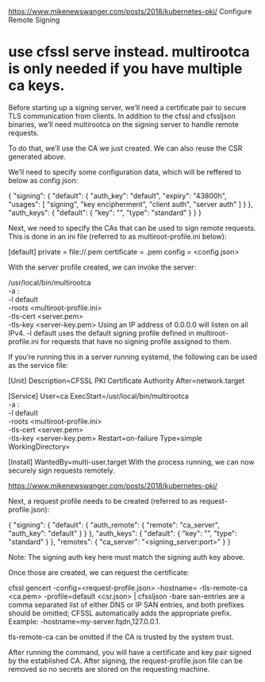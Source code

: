 https://www.mikenewswanger.com/posts/2018/kubernetes-pki/
Configure Remote Signing
# use cfssl serve instead. multirootca is only needed if you have multiple ca keys.

Before starting up a signing server, we’ll need a certificate pair to secure TLS communication from clients. In addition to the cfssl and cfssljson binaries, we’ll need multirootca on the signing server to handle remote requests.

To do that, we’ll use the CA we just created. We can also reuse the CSR generated above.

We’ll need to specify some configuration data, which will be reffered to below as config.json:

{
  "signing": {
    "default": {
      "auth_key": "default",
      "expiry": "43800h",
      "usages": [
         "signing",
         "key encipherment",
         "client auth",
         "server auth"
       ]
     }
  },
  "auth_keys": {
    "default": {
      "key": "<signing-auth-key>",
      "type": "standard"
    }
  }
}

Next, we need to specify the CAs that can be used to sign remote requests. This is done in an ini file (referred to as multiroot-profile.ini below):

[default]
private = file://<ca-key>.pem
certificate = <ca>.pem
config = <config.json>

With the server profile created, we can invoke the server:

/usr/local/bin/multirootca \
            -a <ip>:<port> \
            -l default \
            -roots <multiroot-profile.ini> \
            -tls-cert <server.pem> \
            -tls-key <server-key.pem>
Using an IP address of 0.0.0.0 will listen on all IPv4. -l default uses the default signing profile defined in multiroot-profile.ini for requests that have no signing profile assigned to them.

If you’re running this in a server running systemd, the following can be used as the service file:

[Unit]
Description=CFSSL PKI Certificate Authority
After=network.target

[Service]
User=ca
ExecStart=/usr/local/bin/multirootca \
            -a <ip>:<port> \
            -l default \
            -roots <multiroot-profile.ini> \
            -tls-cert <server.pem> \
            -tls-key <server-key.pem>
Restart=on-failure
Type=simple
WorkingDirectory=<cfssl-path>

[Install]
WantedBy=multi-user.target
With the process running, we can now securely sign requests remotely.

https://www.mikenewswanger.com/posts/2018/kubernetes-pki/

Next, a request profile needs to be created (referred to as request-profile.json):

{
  "signing": {
    "default": {
      "auth_remote": {
        "remote": "ca_server",
        "auth_key": "default"
      }
    }
  },
  "auth_keys": {
    "default": {
      "key": "<signing-auth-key>",
      "type": "standard"
    }
  },
  "remotes": {
    "ca_server": "<signing_server:port>"
  }
}

Note: The signing auth key here must match the signing auth key above.

Once those are created, we can request the certificate:

cfssl gencert -config=<request-profile.json> -hostname=<san-entries> -tls-remote-ca <ca.pem> -profile=default <csr.json> | cfssljson -bare <cert-name>
san-entries are a comma separated list of either DNS or IP SAN entries, and both prefixes should be omitted; CFSSL automatically adds the appropriate prefix. Example: -hostname=my-server.fqdn,127.0.0.1.

tls-remote-ca can be omitted if the CA is trusted by the system trust.

After running the command, you will have a certificate and key pair signed by the established CA. After signing, the request-profile.json file can be removed so no secrets are stored on the requesting machine.